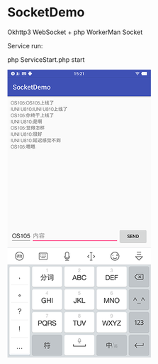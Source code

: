 # SocketDemo

Okhttp3 WebSocket + php WorkerMan Socket

Service run:

php ServiceStart.php start

![Image text](https://raw.githubusercontent.com/Deepblue1996/SocketDemo/master/20180212152552.png)
